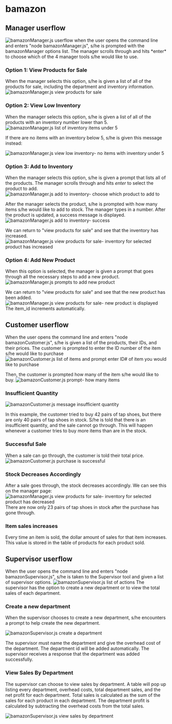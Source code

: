 # bamazon


## Manager userflow

<img src="https://github.com/goergena/bamazon/raw/master/images/Manager-tool-list.png" alt="bamazonManager.js userflow">
when the user opens the command line and enters "node bamazonManager.js", s/he is prompted with the bamazonManager options list. The manager scrolls through and hits *enter* to choose which of the 4 manager tools s/he would like to use.

### Option 1: View Products for Sale

When the manager selects this option, s/he is given a list of all of the products for sale, including the department and inventory information.
<img src="https://github.com/goergena/bamazon/raw/master/images/Manager-view-products-for-sale.png" alt="bamazonManager.js view products for sale">


### Option 2: View Low Inventory

When the manager selects this option, s/he is given a list of all of the products with an inventory number lower than 5.
<img src="https://github.com/goergena/bamazon/raw/master/images/manager-view-low-inventory.png" alt="bamazonManager.js list of inventory items under 5">

If there are no items with an inventory below 5, s/he is given this message instead:

<img src="https://github.com/goergena/bamazon/raw/master/images/Manager-low-inventory-none.png" alt="bamazonManager.js view low inventory- no items with inventory under 5">

### Option 3: Add to Inventory

When the manager selects this option, s/he is given a prompt that lists all of the products. The manager scrolls through and hits *enter* to select the product to add.
<img src="https://github.com/goergena/bamazon/raw/master/images/manager-add-to-inventory.png" alt="bamazonManager.js add to inventory- choose which product to add to">

After the manager selects the product, s/he is prompted with how many items s/he would like to add to stock. The manager types in a number. After the product is updated, a success message is displayed.
<img src="https://github.com/goergena/bamazon/raw/master/images/manager-add-to-inventory2.png" alt="bamazonManager.js add to inventory- success">

We can return to "view products for sale" and see that the inventory has increased.
<img src="https://github.com/goergena/bamazon/raw/master/images/manager-after-add-to-inventory.png" alt="bamazonManager.js view products for sale- inventory for selected product has increased ">


### Option 4: Add New Product

When this option is selected, the manager is given a prompt that goes through all the necessary steps to add a new product. 
<img src="https://github.com/goergena/bamazon/raw/master/images/manager-add-new-product.png" alt="bamazonManager.js prompts to add new product ">


We can return to "view products for sale" and see that the new product has been added.
<img src="https://github.com/goergena/bamazon/raw/master/images/manager-after-product-added.png" alt="bamazonManager.js view products for sale- new product is displayed ">
The item_id increments automatically.

## Customer userflow
When the user opens the command line and enters "node bamazonCustomer.js", s/he is given a list of the products, their IDs, and their prices. The customer is prompted to enter the ID number of the item s/he would like to purchase
<img src="https://github.com/goergena/bamazon/raw/master/images/Customer-flow1.png" alt="bamazonCustomer.js list of items and prompt enter ID# of item you would like to purchase ">

Then, the customer is prompted how many of the item s/he would like to buy.
<img src="https://github.com/goergena/bamazon/raw/master/images/Customer-flow2.png" alt="bamazonCustomer.js prompt- how many items ">

### Insufficient Quantity

<img src="https://github.com/goergena/bamazon/raw/master/images/customer-flow-insufficient-quantity.png" alt="bamazonCustomer.js message insufficient quantity">

In this example, the customer tried to buy 42 pairs of tap shoes, but there are only 40 pairs of tap shoes in stock. S/he is told that there is an insufficient quantity, and the sale cannot go through. This will happen whenever a customer tries to buy more items than are in the stock.


### Successful Sale

When a sale can go through, the customer is told their total price.
<img src="https://github.com/goergena/bamazon/raw/master/images/customer-flow-sale.png" alt="bamazonCustomer.js purchase is successful">


### Stock Decreases Accordingly

After a sale goes through, the stock decreases accordingly. We can see this on the manager page:
<img src="https://github.com/goergena/bamazon/raw/master/images/customer-inventory-updates.png" alt="bamazonManager.js view products for sale- inventory for selected product has decreased">
There are now only 23 pairs of tap shoes in stock after the purchase has gone through.

### Item sales increases

Every time an item is sold, the dollar amount of sales for that item increases. This value is stored in the table of products for each product sold. 

## Supervisor userflow

When the user opens the command line and enters "node bamazonSupervisor.js", s/he is taken to the Supervisor tool and given a list of supervisor options. 
<img src="https://github.com/goergena/bamazon/raw/master/images/supervisor-options.png" alt="bamazonSupervisor.js list of actions">
The supervisor has the option to create a new department or to view the total sales of each department.

### Create a new department

When the supervisor chooses to create a new department, s/he encounters a prompt to help create the new department. 

<img src="https://github.com/goergena/bamazon/raw/master/images/supervisor-create-dept.png" alt="bamazonSupervisor.js create a department"> 

The supervisor must name the department and give the overhead cost of the department. The department id will be added automatically. The supervisor receives a response that the department was added successfully.

### View Sales By Department

The supervisor can choose to view sales by department. A table will pop up listing every department, overhead costs, total department sales, and the net profit for each department. Total sales is calculated as the sum of the sales for each product in each department. The department profit is calculated by subtracting the overhead costs from the total sales. 

<img src="https://github.com/goergena/bamazon/raw/master/images/supervisor-view-sales.png" alt="bamazonSupervisor.js view sales by department"> 

